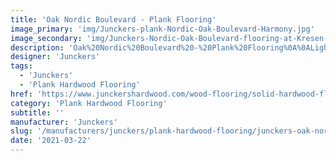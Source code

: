 ```yaml
---
title: 'Oak Nordic Boulevard - Plank Flooring'
image_primary: 'img/Junckers-plank-Nordic-Oak-Boulevard-Harmony.jpg'
image_secondary: 'img/Junckers-Nordic-Oak-Boulevard-flooring-at-Kresen-Kernow-19.jpg'
description: 'Oak%20Nordic%20Boulevard%20-%20Plank%20Flooring%0A%0ALighten%20up%20your%20space%20with%20our%20Oak%20Nordic%20wide%20plank%20floor.%0A%0AThis%20hardwood%20floor%20is%20slightly%20white%20toned%20by%20using%20the%20colour%20Nordic%2C%20adding%20a%20Scandinavian%20touch%20to%20the%20hardwood%20floor.%0A%0AOak%20Nordic%20Boulevard%20has%A0an%20interesting%20grain%20structure%20and%20over%20time%20the%20natural%20ageing%20gives%20the%20wood%20an%20authentic%20appearance.%0A%0AThe%A0Oak%20Nordic%20Boulevard%A0floor%A0is%20a%20hardwood%20species%20characterised%20by%20being%20hard-wearing%20and%20therefore%20very%20suitable%20for%20flooring.%0A%0AThis%20Oak%20Nordic%20hardwood%A0floor%20is%20also%20available%20as%20ships%20decking.%20The%20black%20neoprene%20strip%20placed%20between%20the%20boards%20adds%20a%20maritime%20look%20to%20the%20wooden%20floor.%A0'
designer: 'Junckers'
tags:
  - 'Junckers'
  - 'Plank Hardwood Flooring'
href: 'https://www.junckershardwood.com/wood-flooring/solid-hardwood-flooring/plank-hardwood-flooring/product-page/oak-nordic-boulevard-plank-flooring'
category: 'Plank Hardwood Flooring'
subtitle: ''
manufacturer: 'Junckers'
slug: '/manufacturers/junckers/plank-hardwood-flooring/junckers-oak-nordic-boulevard-plank-flooring'
date: '2021-03-22'
---
```

